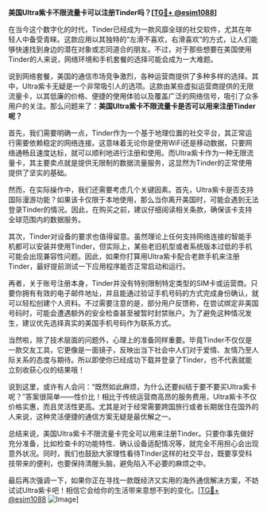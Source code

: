 **美国Ultra紫卡不限流量卡可以注册Tinder吗？[[TG💪+ @esim1088](https://t.me/s/esim1088)]**

在当今这个数字化的时代，Tinder已经成为一款风靡全球的社交软件，尤其在年轻人中备受青睐。这款应用以其独特的“左滑不喜欢，右滑喜欢”的方式，让人们能够快速找到身边的潜在对象或志同道合的朋友。不过，对于那些想要在美国使用Tinder的人来说，网络环境和手机套餐的选择可能会成为一大难题。

说到网络套餐，美国的通信市场竞争激烈，各种运营商提供了多种多样的选择。其中，Ultra紫卡无疑是一个非常吸引人的选项。这款由某些虚拟运营商提供的无限流量卡，以其低廉的价格、便捷的使用体验以及覆盖广泛的网络信号，吸引了众多用户的关注。那么问题来了：**美国Ultra紫卡不限流量卡是否可以用来注册Tinder呢？**

首先，我们需要明确一点，Tinder作为一个基于地理位置的社交平台，其正常运行需要依赖稳定的网络连接。这意味着无论你是使用WiFi还是移动数据，只要网络通畅且速度达标，就可以顺利地进行注册和使用。而Ultra紫卡作为一种无限流量卡，其主要卖点就是提供无限制的数据流量服务，这显然为Tinder的正常使用提供了坚实的基础。

然而，在实际操作中，我们还需要考虑几个关键因素。首先，Ultra紫卡是否支持国际漫游功能？如果该卡仅限于本地使用，那么当你离开美国时，可能会遇到无法登录Tinder的情况。因此，在购买之前，建议仔细阅读相关条款，确保该卡支持全球范围内的数据服务。

其次，Tinder对设备的要求也值得留意。虽然理论上任何支持网络连接的智能手机都可以安装并使用Tinder，但实际上，某些老旧机型或者系统版本过低的手机可能会出现兼容性问题。因此，如果你打算用Ultra紫卡配合老款手机来注册Tinder，最好提前测试一下应用程序能否正常启动和运行。

再者，关于账号注册本身，Tinder并没有特别限制特定类型的SIM卡或运营商。只要你拥有有效的电子邮件地址，并且能通过验证手机号码的方式完成身份确认，就可以轻松创建个人资料。不过需要注意的是，部分用户反馈称，在尝试绑定非美国号码时，可能会遭遇额外的安全检查甚至被暂时封禁账户。为了避免这种情况发生，建议优先选择真实的美国手机号码作为联系方式。

当然啦，除了技术层面的问题外，心理上的准备同样重要。毕竟Tinder不仅仅是一款交友工具，它更像是一面镜子，反映出当下社会中人们对于爱情、友情乃至人际关系的态度与期待。所以即使你已经成功下载并登录了Tinder，也不代表就能立刻收获心仪的结果哦！

说到这里，或许有人会问：“既然如此麻烦，为什么还要纠结于要不要买Ultra紫卡呢？”答案很简单——性价比！相比于传统运营商高昂的服务费用，Ultra紫卡不仅价格实惠，而且灵活性更高。尤其是对于经常需要跨国旅行或者长期居住在国外的人来说，这种灵活便捷的通信方案无疑是最优解之一。

总结来说，美国Ultra紫卡不限流量卡完全可以用来注册Tinder。只要你事先做好充分准备，比如检查卡的功能特性、确认设备适配情况等，就完全不用担心会出现意外状况。同时，我们也鼓励大家理性看待Tinder这样的社交平台，既要享受科技带来的便利，也要保持清醒头脑，避免陷入不必要的麻烦之中。

最后再次强调一下，如果你正在寻找一款既经济又实用的海外通信解决方案，不妨试试Ultra紫卡吧！相信它会给你的生活带来意想不到的变化。[[TG💪+ @esim1088](https://t.me/s/esim1088) ![Image](https://i.postimg.cc/4NQfJmqS/Snipaste-2025-05-13-00-14-12.png)]